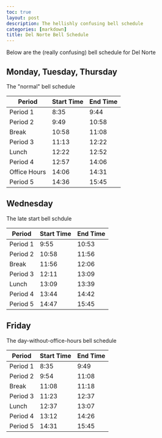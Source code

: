 ```yaml
---
toc: true
layout: post
description: The hellishly confusing bell schedule
categories: [markdown]
title: Del Norte Bell Schedule
---
```

Below are the (really confusing) bell schedule for Del Norte

## Monday, Tuesday, Thursday

The "normal" bell schedule

| Period      | Start Time  | End Time   |
| ----------- | ----------- | ---------- |
| Period 1    | 8:35        | 9:44       |
| Period 2    | 9:49        | 10:58      |
| Break       | 10:58       | 11:08      |
| Period 3    | 11:13       | 12:22      |
| Lunch       | 12:22       | 12:52      |
| Period 4    | 12:57       | 14:06      |
| Office Hours| 14:06       | 14:31      |
| Period 5    | 14:36       | 15:45      |

## Wednesday

The late start bell schdule

| Period      | Start Time  | End Time   |
| ----------- | ----------- | ---------- |
| Period 1    | 9:55        | 10:53      |
| Period 2    | 10:58       | 11:56      |
| Break       | 11:56       | 12:06      |
| Period 3    | 12:11       | 13:09      |
| Lunch       | 13:09       | 13:39      |
| Period 4    | 13:44       | 14:42      |
| Period 5    | 14:47       | 15:45      |

## Friday

The day-without-office-hours bell schedule

| Period      | Start Time  | End Time   |
| ----------- | ----------- | ---------- |
| Period 1    | 8:35        | 9:49       |
| Period 2    | 9:54        | 11:08      |
| Break       | 11:08       | 11:18      |
| Period 3    | 11:23       | 12:37      |
| Lunch       | 12:37       | 13:07      |
| Period 4    | 13:12       | 14:26      |
| Period 5    | 14:31       | 15:45      |